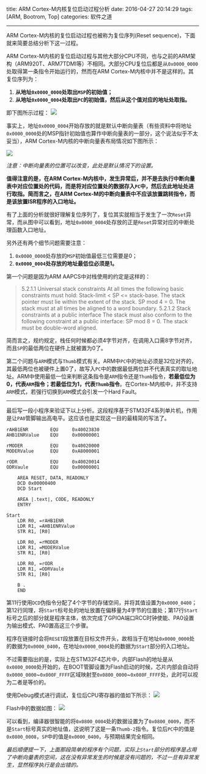 title: ARM Cortex-M内核复位启动过程分析
date: 2016-04-27 20:14:29
tags: [ARM, Bootrom, Top]
categories: 软件之道

---

ARM Cortex-M内核的复位启动过程也被称为复位序列(Reset sequence)，下面就来简要总结分析下这一过程。

<!--more-->

ARM Cortex-M内核的复位启动过程与其他大部分CPU不同，也与之前的ARM架构（ARM920T、ARM7TDMI等）不相同。大部分CPU复位后都是从`0x0000_0000`处取得第一条指令开始运行的，然而在ARM Cortex-M内核中并不是这样的。其复位序列为：

1. **从地址`0x0000_0000`处取出`MSP`的初始值；**
2. **从地址`0x0000_0004`处取出`PC`的初始值，然后从这个值对应的地址处取指。**

即下图所示过程：
![](https://gmf.shengnengjin.cn/20160427172324.png)

事实上，地址`0x0000_0004`开始存放的就是默认中断向量表（有些资料中将地址`0x0000_0000`处的MSP指针初始值也算作中断向量表的一部分，这个说法似乎不太妥当），ARM Cortex-M内核的中断向量表布局情况如下图所示：

![](https://gmf.shengnengjin.cn/20160427200250.png)

*注意：中断向量表的位置可以改变，此处是默认情况下的设置。*

**值得注意的是，在ARM Cortex-M内核中，发生异常后，并不是去执行中断向量表中对应位置处的代码，而是将对应位置处的数据存入`PC`中，然后去此地址处进行取指。简而言之，在ARM Cortex-M的中断向量表中不应该放置跳转指令，而是该放置ISR程序的入口地址。**

有了上面的分析就很好理解复位序列了，复位其实就相当于发生了一次`Reset`异常，而从图中可以看到，地址`0x0000_0004`处存放的正是`Reset`异常对应的中断处理函数入口地址。

另外还有两个细节问题需要注意：
1. `0x0000_0000`处存放的`MSP`初始值最低三位需要是0；
2. **`0x0000_0004`处存放的地址最低位必须是1。**

第一个问题是因为ARM AAPCS中对栈使用的约定是这样的：
> 5.2.1.1 
Universal stack constraints 
At all times the following basic constraints must hold: 
Stack-limit < SP <= stack-base. The stack pointer must lie within the extent of the stack. 
SP mod 4 = 0. The stack must at all times be aligned to a word boundary. 
> 5.2.1.2 
Stack constraints at a public interface 
The stack must also conform to the following constraint at a public interface: 
SP mod 8 = 0. The stack must be double-word aligned.

简而言之，规约规定，栈任何时候都必须4字节对齐，在调用入口需8字节对齐，而且`SP`的最低两位在硬件上就被置为0了。

第二个问题与`ARM`模式与`Thumb`模式有关。ARM中`PC`中的地址必须是32位对齐的，其最低两位也被硬件上置0了，故写入`PC`中的数据最低两位并不代表真实的取址地址。ARM中使用最低一位来判断这条指令是`ARM`指令还是`Thumb`指令，**若最低位为0，代表`ARM`指令；若最低位为1，代表`Thumb`指令**。在Cortex-M内核中，并不支持`ARM`模式，若强行切换到`ARM`模式会引发一个Hard Fault。

----------

最后写一段小程序来验证下以上分析。这段程序基于STM32F4系列单片机，作用是让`PA0`管脚输出高电平。这应该也是实现这一目的最精简的写法了。

```
rAHB1ENR        EQU     0x40023830
AHB1ENRValue    EQU     0x00000001
    
rMODER          EQU     0x40020000
MODERValue      EQU     0xA8000001
    
rODR            EQU     0x40020014
ODRVaule        EQU     0x00000001

    AREA RESET, DATA, READONLY
    DCD 0x00000400
    DCD Start

    AREA |.text|, CODE, READONLY
    ENTRY

Start
    LDR R0, =rAHB1ENR
    LDR R1, =AHB1ENRValue
    STR R1, [R0]
    
    LDR R0, =rMODER
    LDR R1, =MODERValue
    STR R1, [R0]
    
    LDR R0, =rODR
    LDR R1, =ODRVaule
    STR R1, [R0]

    B .  
    END
```

第11行使用`DCD`伪指令分配了4个字节的存储空间，并将其值设置为`0x0000_0400`；第12行同理，将`Start`标号处的地址放置在偏移量为4字节的位置处；第17行`Start`标号之后的部分就是程序主体，依次完成了GPIOA端口RCC时钟使能、PA0设置为输出模式、PA0置高这三个步骤。

程序在链接时会将`RESET`段放置在目标文件开头，故相当于在地址`0x0000_0000`处的数据为`0x0000_0400`，在地址`0x0000_0004`处的数据为`Start`部分的入口地址。

不过需要指出的是，实际上在STM32F4芯片中，内部Flash的地址是从`0x0800_0000`处开始的，在BOOT管脚设置为Flash启动的时候，芯片内部会自动将`0x0000_0000`~`0x000F_FFFF`区域映射至`0x0800_0000`~`0x080F_FFFF`处，此时可以视为二者是等价的。

使用Debug模式进行调试，复位后CPU寄存器的值如下所示：
![](https://gmf.shengnengjin.cn/20160427215016.png)

Flash中的数据如图：
![](https://gmf.shengnengjin.cn/20160427215242.png)

可以看到，编译器很智能的将`0x0800_0004`处的数据设置为了`0x0800_0009`，而不是`Start`标号真实的地址值，这说明了这是一条`Thumb-2`指令。复位后`PC`中的值是`0x0800_0008`，`SP`中的值是`0x0000_0400`，与预期结果完全相同。

*最后顺便提一下，上面那段简单的程序有个问题，实际上`Start`部分的程序是占用了中断向量表的空间，这在没有异常发生的时候是没有问题的，不过一旦有异常发生，显然程序执行是会出错的。*
